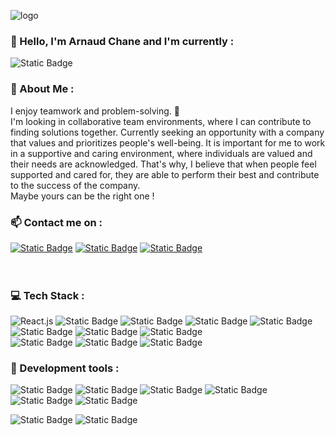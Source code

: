 ![logo](https://github.com/Arnaud-Chane/Arnaud-Chane/blob/main/images/topbanner.jpg)

### 👋 Hello, I'm Arnaud Chane and I'm currently :


![Static Badge](https://img.shields.io/badge/Status%20%20-%20Open%20To%20Work-green)


### 🎐 About Me :

I enjoy teamwork and problem-solving. 🎯
<br />
I'm looking in collaborative team environments, where I can contribute to finding solutions together.
Currently seeking an opportunity with a company that values and  prioritizes people's well-being.
It is important for me to work in a supportive and caring environment, where individuals are valued and their needs are acknowledged. 
That's why, I believe that when people feel supported and cared for, they are able to perform their best and contribute to the success of the company.  
Maybe yours can be the right one !
<br />


### 📫 Contact me on :

<a href="https://www.linkedin.com/in/arnaud-chane/">![Static Badge](https://img.shields.io/badge/LinkedIn-%230A66C2?style=flat-square&logo=linkedin&logoColor=white&link=https%3A%2F%2Fwww.linkedin.com%2Fin%2Farnaud-chane%2F)</a>
<a href="https://github.com/Arnaud-Chane/">![Static Badge](https://img.shields.io/badge/Github-%23181717?style=flat-square&logo=github&logoColor=white&link=https%3A%2F%2Fgithub.com%2FArnaud-Chane)</a>
<a href="https://arnaud-chane.vercel.app/">![Static Badge](https://img.shields.io/badge/MyWebsite-%233A76F0?style=flat-square&logo=%3Arelaxed%3A&logoColor=white&link=https%3A%2F%2Farnaud-chane.vercel.app%2F)</a>
<br />
<br />
<br />


### 💻 Tech Stack :

![React.js](https://img.shields.io/badge/React.js-61DAFB?style=for-the-badge&logo=react&logoColor=black)
![Static Badge](https://img.shields.io/badge/Typescript-%233178C6?style=for-the-badge&logo=Typescript&logoColor=white)
![Static Badge](https://img.shields.io/badge/Next.JS-%23000000?style=for-the-badge&logo=nextdotjs&logoColor=white)
![Static Badge](https://img.shields.io/badge/Sass-%23CC6699?style=for-the-badge&logo=sass&logoColor=white)
![Static Badge](https://img.shields.io/badge/Tailwindcss-%2306B6D4?style=for-the-badge&logo=Tailwindcss&logoColor=white)  
![Static Badge](https://img.shields.io/badge/CSharp-%23512BD4?style=for-the-badge&logo=C%23)
![Static Badge](https://img.shields.io/badge/.NET-%23512BD4?style=for-the-badge&logo=dotnet&logoColor=white)
![Static Badge](https://img.shields.io/badge/Microsoft%20SQL%20Server-grey?style=for-the-badge&logo=Microsoft%20SQL%20Server)  
![Static Badge](https://img.shields.io/badge/NodeJS-%23339933?style=for-the-badge&logo=Node.js&logoColor=white)
![Static Badge](https://img.shields.io/badge/ExpressJS-%23000000?style=for-the-badge&logo=express&logoColor=white)
![Static Badge](https://img.shields.io/badge/MySQL-%234479A1?style=for-the-badge&logo=mysql&logoColor=white)
<br />

### 🌟 Development tools :

![Static Badge](https://img.shields.io/badge/Git-%23F05032?style=for-the-badge&logo=Git&logoColor=white)
![Static Badge](https://img.shields.io/badge/Figma-%23F24E1E?style=for-the-badge&logo=figma&logoColor=white)
![Static Badge](https://img.shields.io/badge/Visual%20Studio-%235C2D91?style=for-the-badge&logo=visualstudio&logoColor=white)
![Static Badge](https://img.shields.io/badge/Visual%20Studio%20Code-%23007ACC?style=for-the-badge&logo=visualstudiocode&logoColor=white)  
![Static Badge](https://img.shields.io/badge/Slack-%234A154B?style=for-the-badge&logo=slack&logoColor=white)
![Static Badge](https://img.shields.io/badge/Discord-%235865F2?style=for-the-badge&logo=discord&logoColor=white)


![Static Badge](https://img.shields.io/badge/Windows-%230078D4?style=for-the-badge&logo=windows&logoColor=white)
![Static Badge](https://img.shields.io/badge/Linux-%23FCC624?style=for-the-badge&logo=linux&logoColor=black)



